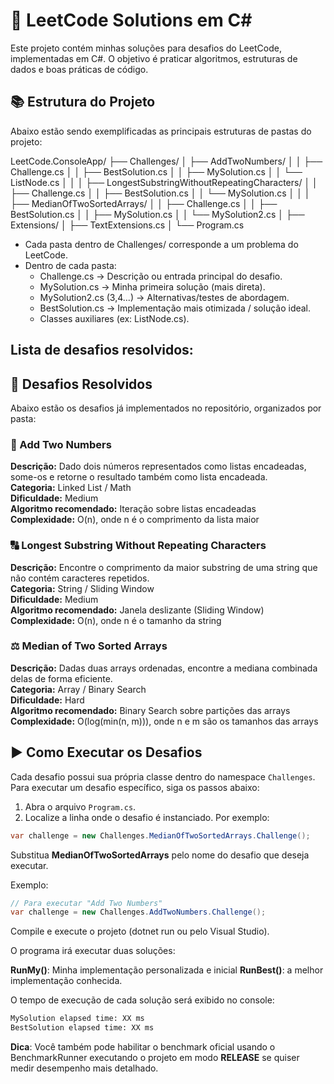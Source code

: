 ﻿# 🚀 LeetCode Solutions em C#

Este projeto contém minhas soluções para desafios do LeetCode, implementadas em C#.
O objetivo é praticar algoritmos, estruturas de dados e boas práticas de código.

## 📚 Estrutura do Projeto

Abaixo estão sendo exemplificadas as principais estruturas de pastas do projeto:

LeetCode.ConsoleApp/
 ├── Challenges/
 │   ├── AddTwoNumbers/
 │   │   ├── Challenge.cs
 │   │   ├── BestSolution.cs
 │   │   ├── MySolution.cs
 │   │   └── ListNode.cs
 │   │
 │   ├── LongestSubstringWithoutRepeatingCharacters/
 │   │   ├── Challenge.cs
 │   │   ├── BestSolution.cs
 │   │   └── MySolution.cs
 │   │
 │   ├── MedianOfTwoSortedArrays/
 │   │   ├── Challenge.cs
 │   │   ├── BestSolution.cs
 │   │   ├── MySolution.cs
 │   │   └── MySolution2.cs
 │
 ├── Extensions/
 │   ├── TextExtensions.cs
 │
 └── Program.cs

 - Cada pasta dentro de Challenges/ corresponde a um problema do LeetCode.
 - Dentro de cada pasta:
    - Challenge.cs → Descrição ou entrada principal do desafio.
    - MySolution.cs → Minha primeira solução (mais direta).
    - MySolution2.cs (3,4...) → Alternativas/testes de abordagem.
    - BestSolution.cs → Implementação mais otimizada / solução ideal.
    - Classes auxiliares (ex: ListNode.cs).

## Lista de desafios resolvidos:

## 📂 Desafios Resolvidos

Abaixo estão os desafios já implementados no repositório, organizados por pasta:

### 🔢 Add Two Numbers
**Descrição:** Dado dois números representados como listas encadeadas, some-os e retorne o resultado também como lista encadeada.  
**Categoria:** Linked List / Math  
**Dificuldade:** Medium  
**Algoritmo recomendado:** Iteração sobre listas encadeadas  
**Complexidade:** O(n), onde n é o comprimento da lista maior  

### 🔠 Longest Substring Without Repeating Characters
**Descrição:** Encontre o comprimento da maior substring de uma string que não contém caracteres repetidos.  
**Categoria:** String / Sliding Window  
**Dificuldade:** Medium  
**Algoritmo recomendado:** Janela deslizante (Sliding Window)  
**Complexidade:** O(n), onde n é o tamanho da string  

### ⚖️ Median of Two Sorted Arrays
**Descrição:** Dadas duas arrays ordenadas, encontre a mediana combinada delas de forma eficiente.  
**Categoria:** Array / Binary Search  
**Dificuldade:** Hard  
**Algoritmo recomendado:** Binary Search sobre partições das arrays  
**Complexidade:** O(log(min(n, m))), onde n e m são os tamanhos das arrays  

## ▶️ Como Executar os Desafios

Cada desafio possui sua própria classe dentro do namespace `Challenges`. Para executar um desafio específico, siga os passos abaixo:

1. Abra o arquivo `Program.cs`.
2. Localize a linha onde o desafio é instanciado. Por exemplo:

```csharp
var challenge = new Challenges.MedianOfTwoSortedArrays.Challenge();
```
Substitua **MedianOfTwoSortedArrays** pelo nome do desafio que deseja executar.

Exemplo:

```csharp
// Para executar "Add Two Numbers"
var challenge = new Challenges.AddTwoNumbers.Challenge();
```

Compile e execute o projeto (dotnet run ou pelo Visual Studio).

O programa irá executar duas soluções:

**RunMy()**: Minha implementação personalizada e inicial
**RunBest()**: a melhor implementação conhecida.

O tempo de execução de cada solução será exibido no console:

```cmd
MySolution elapsed time: XX ms
BestSolution elapsed time: XX ms
```

**Dica**: Você também pode habilitar o benchmark oficial usando o BenchmarkRunner executando o projeto em modo **RELEASE** se quiser medir desempenho mais detalhado.
